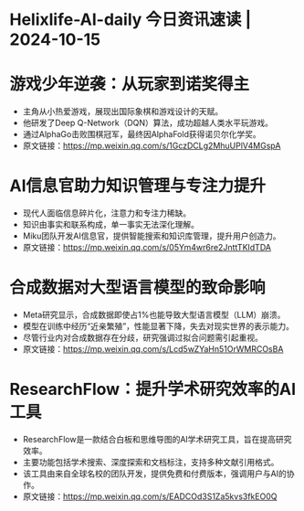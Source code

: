 # Helixlife-AI-daily 今日资讯速读 | 2024-10-15

# **游戏少年逆袭：从玩家到诺奖得主**
- 主角从小热爱游戏，展现出国际象棋和游戏设计的天赋。
- 他研发了Deep Q-Network（DQN）算法，成功超越人类水平玩游戏。
- 通过AlphaGo击败围棋冠军，最终因AlphaFold获得诺贝尔化学奖。
- 原文链接：https://mp.weixin.qq.com/s/1GczDCLg2MhuUPlV4MGspA

# **AI信息官助力知识管理与专注力提升**
- 现代人面临信息碎片化，注意力和专注力稀缺。
- 知识由事实和联系构成，单一事实无法深化理解。
- Miku团队开发AI信息官，提供智能搜索和知识库管理，提升用户创造力。
- 原文链接：https://mp.weixin.qq.com/s/05Ym4wr6re2JnttTKIdTDA

# **合成数据对大型语言模型的致命影响**
- Meta研究显示，合成数据即使占1%也能导致大型语言模型（LLM）崩溃。
- 模型在训练中经历“近亲繁殖”，性能显著下降，失去对现实世界的表示能力。
- 尽管行业内对合成数据存在分歧，研究强调过拟合问题需引起重视。
- 原文链接：https://mp.weixin.qq.com/s/Lcd5wZYaHn51OrWMRCOsBA

# **ResearchFlow：提升学术研究效率的AI工具**
- ResearchFlow是一款结合白板和思维导图的AI学术研究工具，旨在提高研究效率。
- 主要功能包括学术搜索、深度探索和文档标注，支持多种文献引用格式。
- 该工具由来自全球名校的团队开发，提供免费和付费版本，强调用户与AI的协作。
- 原文链接：https://mp.weixin.qq.com/s/EADCOd3S1Za5kvs3fkEO0Q

